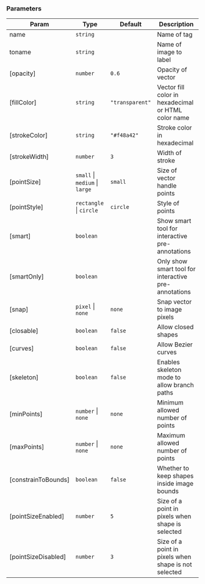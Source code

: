 ### Parameters

| Param | Type | Default | Description |
| --- | --- | --- | --- |
| name | <code>string</code> |  | Name of tag |
| toname | <code>string</code> |  | Name of image to label |
| [opacity] | <code>number</code> | <code>0.6</code> | Opacity of vector |
| [fillColor] | <code>string</code> | <code>&quot;transparent&quot;</code> | Vector fill color in hexadecimal or HTML color name |
| [strokeColor] | <code>string</code> | <code>&quot;#f48a42&quot;</code> | Stroke color in hexadecimal |
| [strokeWidth] | <code>number</code> | <code>3</code> | Width of stroke |
| [pointSize] | <code>small</code> \| <code>medium</code> \| <code>large</code> | <code>small</code> | Size of vector handle points |
| [pointStyle] | <code>rectangle</code> \| <code>circle</code> | <code>circle</code> | Style of points |
| [smart] | <code>boolean</code> |  | Show smart tool for interactive pre-annotations |
| [smartOnly] | <code>boolean</code> |  | Only show smart tool for interactive pre-annotations |
| [snap] | <code>pixel</code> \| <code>none</code> | <code>none</code> | Snap vector to image pixels |
| [closable] | <code>boolean</code> | <code>false</code> | Allow closed shapes |
| [curves] | <code>boolean</code> | <code>false</code> | Allow Bezier curves |
| [skeleton] | <code>boolean</code> | <code>false</code> | Enables skeleton mode to allow branch paths |
| [minPoints] | <code>number</code> \| <code>none</code> | <code>none</code> | Minimum allowed number of points |
| [maxPoints] | <code>number</code> \| <code>none</code> | <code>none</code> | Maximum allowed number of points |
| [constrainToBounds] | <code>boolean</code> | <code>false</code> | Whether to keep shapes inside image bounds |
| [pointSizeEnabled] | <code>number</code> | <code>5</code> | Size of a point in pixels when shape is selected |
| [pointSizeDisabled] | <code>number</code> | <code>3</code> | Size of a point in pixels when shape is not selected |

